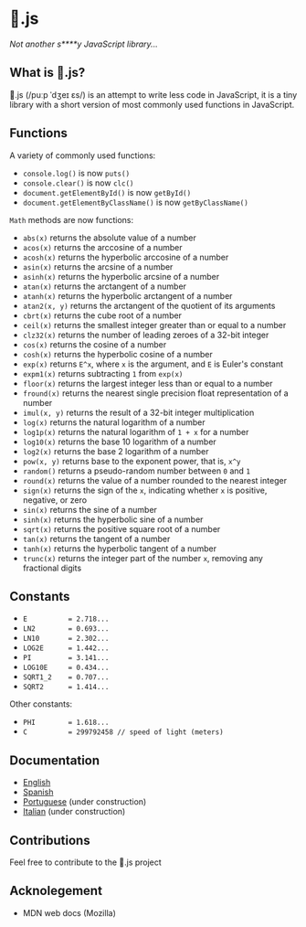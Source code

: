 # 💩.js
*Not another s\*\*\*\*y JavaScript library...*

## What is 💩.js?
💩.js (/puːp ˈdʒeɪ ɛs/) is an attempt to write less code in JavaScript, it is a tiny library with a short version of most commonly used functions in JavaScript.

## Functions
A variety of commonly used functions:
- ```console.log()``` is now ```puts()```
- ```console.clear()``` is now ```clc()```
- ```document.getElementById()``` is now ```getById()```
- ```document.getElementByClassName()``` is now ```getByClassName()```

```Math``` methods are now functions:
- ```abs(x)``` returns the absolute value of a number
- ```acos(x)``` returns the arccosine of a number
- ```acosh(x)``` returns the hyperbolic arccosine of a number
- ```asin(x)``` returns the arcsine of a number
- ```asinh(x)``` returns the hyperbolic arcsine of a number
- ```atan(x)``` returns the arctangent of a number
- ```atanh(x)``` returns the hyperbolic arctangent of a number
- ```atan2(x, y)``` returns the arctangent of the quotient of its arguments
- ```cbrt(x)``` returns the cube root of a number
- ```ceil(x)``` returns the smallest integer greater than or equal to a number
- ```clz32(x)``` returns the number of leading zeroes of a 32-bit integer
- ```cos(x)``` returns the cosine of a number
- ```cosh(x)``` returns the hyperbolic cosine of a number
- ```exp(x)``` returns ```E^x```, where ```x``` is the argument, and ```E``` is Euler's constant
- ```expm1(x)``` returns subtracting ```1``` from ```exp(x)```
- ```floor(x)``` returns the largest integer less than or equal to a number
- ```fround(x)``` returns the nearest single precision float representation of a number
- ```imul(x, y)``` returns the result of a 32-bit integer multiplication
- ```log(x)``` returns the natural logarithm of a number
- ```log1p(x)``` returns  the natural logarithm of ```1 + x``` for a number
- ```log10(x)``` returns the base 10 logarithm of a number
- ```log2(x)``` returns the base 2 logarithm of a number
- ```pow(x, y)``` returns base to the exponent power, that is, ```x^y```
- ```random()``` returns a pseudo-random number between ```0``` and ```1```
- ```round(x)``` returns the value of a number rounded to the nearest integer
- ```sign(x)``` returns the sign of the ```x```, indicating whether ```x``` is positive, negative, or zero
- ```sin(x)``` returns the sine of a number
- ```sinh(x)``` returns the hyperbolic sine of a number
- ```sqrt(x)``` returns the positive square root of a number
- ```tan(x)``` returns the tangent of a number
- ```tanh(x)``` returns the hyperbolic tangent of a number
- ```trunc(x)``` returns the integer part of the number ```x```, removing any fractional digits

## Constants
- ```E 			= 2.718...```
- ```LN2 		= 0.693...```
- ```LN10 		= 2.302...```
- ```LOG2E 		= 1.442...```
- ```PI 		= 3.141...```
- ```LOG10E 	= 0.434...```
- ```SQRT1_2 	= 0.707...```
- ```SQRT2 		= 1.414...```

Other constants:
- ```PHI		= 1.618...```
- ```C			= 299792458 // speed of light (meters)```

## Documentation
- [English](https://github.com/memburg/Poop#js)
- [Spanish](https://github.com/memburg/Poop/tree/master/docs/es#js)
- [Portuguese](https://github.com/memburg/Poop/tree/master/docs/pt#js) (under construction)
- [Italian](https://github.com/memburg/Poop/tree/master/docs/it#js) (under construction)

## Contributions
Feel free to contribute to the 💩.js project

## Acknolegement
- MDN web docs (Mozilla)
